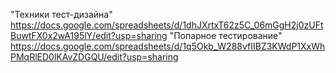 "Техники тест-дизайна" https://docs.google.com/spreadsheets/d/1dhJXrtxT62z5C_06mGgH2j0zUFtBuwtFX0x2wA195lY/edit?usp=sharing
"Попарное тестирование"  https://docs.google.com/spreadsheets/d/1q5Okb_W288vfIIBZ3KWdP1XxWhPMqRlED0lKAvZDGQU/edit?usp=sharing
